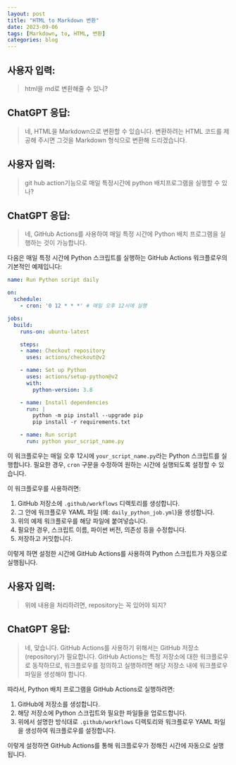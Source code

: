 ```yaml
---
layout: post
title: "HTML to Markdown 변환"
date: 2023-09-06
tags: [Markdown, to, HTML, 변환]
categories: blog
---
```


## 사용자 입력:
> html을 md로 변환해줄 수 있니?

## ChatGPT 응답:
> 네, HTML을 Markdown으로 변환할 수 있습니다. 변환하려는 HTML 코드를 제공해 주시면 그것을 Markdown 형식으로 변환해 드리겠습니다.

## 사용자 입력:
> git hub action기능으로 매일 특정시간에 python 배치프로그램을 실행할 수 있나?

## ChatGPT 응답:
> 네, GitHub Actions를 사용하여 매일 특정 시간에 Python 배치 프로그램을 실행하는 것이 가능합니다. 

다음은 매일 특정 시간에 Python 스크립트를 실행하는 GitHub Actions 워크플로우의 기본적인 예제입니다:

```yaml
name: Run Python script daily

on:
  schedule:
    - cron: '0 12 * * *' # 매일 오후 12시에 실행

jobs:
  build:
    runs-on: ubuntu-latest

    steps:
    - name: Checkout repository
      uses: actions/checkout@v2

    - name: Set up Python
      uses: actions/setup-python@v2
      with:
        python-version: 3.8

    - name: Install dependencies
      run: |
        python -m pip install --upgrade pip
        pip install -r requirements.txt

    - name: Run script
      run: python your_script_name.py
```

이 워크플로우는 매일 오후 12시에 `your_script_name.py`라는 Python 스크립트를 실행합니다. 필요한 경우, `cron` 구문을 수정하여 원하는 시간에 실행되도록 설정할 수 있습니다.

이 워크플로우를 사용하려면:

1. GitHub 저장소에 `.github/workflows` 디렉토리를 생성합니다.
2. 그 안에 워크플로우 YAML 파일 (예: `daily_python_job.yml`)을 생성합니다.
3. 위의 예제 워크플로우를 해당 파일에 붙여넣습니다.
4. 필요한 경우, 스크립트 이름, 파이썬 버전, 의존성 등을 수정합니다.
5. 저장하고 커밋합니다.

이렇게 하면 설정한 시간에 GitHub Actions를 사용하여 Python 스크립트가 자동으로 실행됩니다.

## 사용자 입력:
> 위에 내용을 처리하려면, repository는  꼭 있어야 되지?

## ChatGPT 응답:
> 네, 맞습니다. GitHub Actions를 사용하기 위해서는 GitHub 저장소(repository)가 필요합니다. GitHub Actions는 특정 저장소에 대한 워크플로우로 동작하므로, 워크플로우를 정의하고 실행하려면 해당 저장소 내에 워크플로우 파일을 생성해야 합니다.

따라서, Python 배치 프로그램을 GitHub Actions로 실행하려면:

1. GitHub에 저장소를 생성합니다.
2. 해당 저장소에 Python 스크립트와 필요한 파일들을 업로드합니다.
3. 위에서 설명한 방식대로 `.github/workflows` 디렉토리와 워크플로우 YAML 파일을 생성하여 워크플로우를 설정합니다.

이렇게 설정하면 GitHub Actions를 통해 워크플로우가 정해진 시간에 자동으로 실행됩니다.

